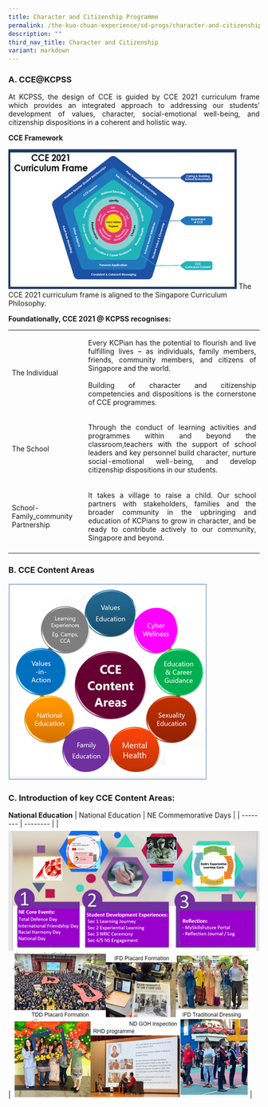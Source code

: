 ```yaml
---
title: Character and Citizenship Programme
permalink: /the-kuo-chuan-experience/sd-progs/character-and-citizenship-programme/
description: ""
third_nav_title: Character and Citizenship
variant: markdown
---
```

### A. CCE@KCPSS ###
<p style="text-align: justify;">
At KCPSS, the design of CCE is guided by CCE 2021 curriculum frame which provides an integrated approach to addressing our students’ development of values, character, social-emotional well-being, and citizenship dispositions in a coherent and holistic way. </p>

**CCE Framework**

![](/images/The%20Kuo%20Chuan%20Experience/CCE/Image_1.jpg)
The CCE 2021 curriculum frame is aligned to the Singapore Curriculum Philosophy. 

**Foundationally, CCE 2021 @ KCPSS recognises:**



|  |   |
| -------- | -------- |
| The Individual    |   <p style="text-align: justify;">Every KCPian has the potential to flourish and live fulfilling lives – as individuals, family members, friends, community members, and citizens of Singapore and the world.<br><br>Building of character and citizenship competencies and dispositions is the cornerstone of CCE programmes. |
| The School   |  </p><p style="text-align: justify;">Through the conduct of learning activities and programmes within and beyond the classroom,teachers with the support of school leaders and key personnel build character, nurture social-emotional well-being, and develop citizenship dispositions in our students.|
| School-Family_community Partnership   | </p><p style="text-align: justify;">It takes a village to raise a child. Our school partners with stakeholders, families and the broader community in the upbringing and education of KCPians to grow in character, and be ready to contribute actively to our community, Singapore and beyond.|
|   | | 

### B. CCE Content Areas ### 
![](/images/The%20Kuo%20Chuan%20Experience/CCE/Image_2.png)

### C. Introduction of key CCE Content Areas: ###

**National Education**
| National Education | NE Commemorative Days | 
| -------- | -------- | 
| ![](/images/The%20Kuo%20Chuan%20Experience/CCE/Image_3.png)     | ![](/images/The%20Kuo%20Chuan%20Experience/CCE/Image_4.png)    | 

</p>

